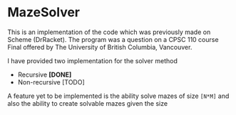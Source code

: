 # MazeSolver
This is an implementation of the code which was previously made on Scheme (DrRacket). The program was a question on a 
CPSC 110 course Final offered by The University of British Columbia, Vancouver. 

I have provided two implementation for the solver method
* Recursive **[DONE]**
* Non-recursive [TODO]

A feature yet to be implemented is the ability solve mazes of size `[N*M]`
and also the ability to create solvable mazes given the size
